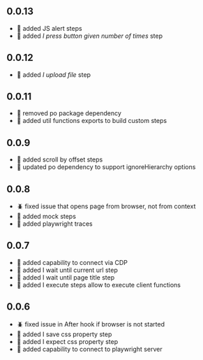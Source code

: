 ## 0.0.13
- :rocket: added JS alert steps
- :rocket: added _I press button given number of times_ step

## 0.0.12
- :rocket: added _I upload file_ step

## 0.0.11
- :rocket: removed po package dependency
- :rocket: added util functions exports to build custom steps

## 0.0.9
- :rocket: added scroll by offset steps
- :rocket: updated po dependency to support ignoreHierarchy options
 
## 0.0.8
- :beetle: fixed issue that opens page from browser, not from context
- :rocket: added mock steps
- :rocket: added playwright traces

## 0.0.7
- :rocket: added capability to connect via CDP
- :rocket: added I wait until current url step
- :rocket: added I wait until page title step
- :rocket: added I execute steps allow to execute client functions

## 0.0.6
- :beetle: fixed issue in After hook if browser is not started
- :rocket: added I save css property step
- :rocket: added I expect css property step
- :rocket: added capability to connect to playwright server

